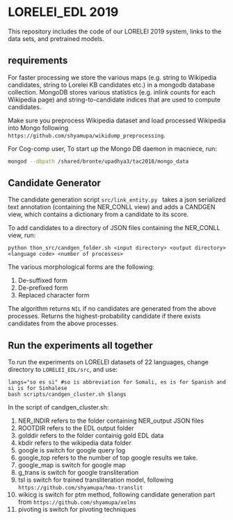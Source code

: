# LORELEI_EDL 2019 
This repository includes the code of our LORELEI 2019 system, links to the data sets, and pretrained models.

## requirements
For faster processing we store the various maps (e.g. string to Wikipedia candidates, string to Lorelei KB candidates etc.) in a mongodb database collection. MongoDB stores various statistics (e.g. inlink counts for each Wikipedia page) and string-to-candidate indices that are used to compute candidates.

Make sure you preprocess Wikipedia dataset and load processed Wikipedia into Mongo following `https://github.com/shyamupa/wikidump_preprocessing`.

For Cog-comp user,  To start up the Mongo DB daemon in macniece, run: 
```bash
mongod --dbpath /shared/bronte/upadhya3/tac2018/mongo_data
``` 

## Candidate Generator
The candidate generation script 
`src/link_entity.py ` takes a json serialized text annotation (containing the NER_CONLL view) and adds a CANDGEN view, which contains a dictionary from a candidate to its score.

To add candidates to a directory of JSON files containing the NER_CONLL view, run:
```
python thon_src/candgen_folder.sh <input directory> <output directory> <language code> <number of processes>
```

The various morphological forms are the following:  
1. De-suffixed form
1. De-prefixed form
3. Replaced character form

The algorithm returns `NIL` if no candidates are generated from the above processes. Returns the highest-probability candidate if there exists candidates from the above processes.


## Run the experiments all together
To run the experiments on LORELEI datasets of 22 languages, change directory to `LORELEI_EDL/src`, and use:

    langs="so es si" #so is abbreviation for Somali, es is for Spanish and si is for Sinhalese
    bash scripts/candgen_cluster.sh $langs 
    
In the script of candgen_cluster.sh: 
1. NER_INDIR refers to the folder containing NER_output JSON files
2. ROOTDIR refers to the EDL output folder
3. golddir refers to the folder containig gold EDL data
4. kbdir refers to the wikipedia data folder
5. google is switch for google query log
6. google_top refers to the number of top google results we take.
7. google_map is switch for google map
8. g_trans is switch for google transliteration
9. tsl is switch for trained transliteration model, following `https://github.com/shyamupa/hma-translit`
10. wikicg is switch for ptm method, following candidate generation part from `https://github.com/shyamupa/xelms`
11. pivoting is switch for pivoting techniques

